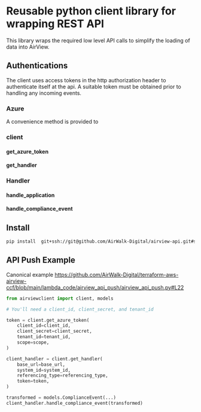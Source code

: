 # Reusable python client library for wrapping REST API

This library wraps the required low level API calls to simplify the loading of data into AirView.

## Authentications
The client uses access tokens in the http authorization header to authenticate itself at the api. A suitable token must be obtained prior to handling any incoming events.

### Azure
A convenience method is provided to


### client
#### get_azure_token
#### get_handler

### Handler
#### handle_application
#### handle_compliance_event

## Install

```sh
pip install  git+ssh://git@github.com/AirWalk-Digital/airview-api.git#subdirectory=app/client
```



## API Push Example
Canonical example https://github.com/AirWalk-Digital/terraform-aws-airview-ccf/blob/main/lambda_code/airview_api_push/airview_api_push.py#L22

```python
from airviewclient import client, models

# You'll need a client_id, client_secret, and tenant_id

token = client.get_azure_token(
    client_id=client_id,
    client_secret=client_secret,
    tenant_id=tenant_id,
    scope=scope,
)

client_handler = client.get_handler(
    base_url=base_url,
    system_id=system_id,
    referencing_type=referencing_type,
    token=token,
)

transformed = models.ComplianceEvent(...)
client_handler.handle_compliance_event(transformed)
```
